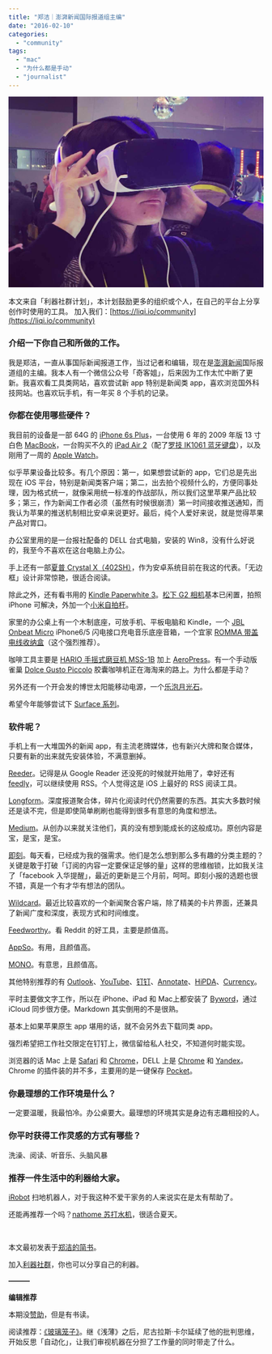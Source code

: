 ```yaml
---
title: "郑洁｜澎湃新闻国际报道组主编"
date: "2016-02-10"
categories: 
  - "community"
tags: 
  - "mac"
  - "为什么都是手动"
  - "journalist"
---
```


![](/images/zhengjie.jpg)

本文来自「利器社群计划」，本计划鼓励更多的组织或个人，在自己的平台上分享创作时使用的工具。
加入我们：[https://liqi.io/community](https://liqi.io/community)

### 介绍一下你自己和所做的工作。

我是郑洁，一直从事国际新闻报道工作，当过记者和编辑，现在是[澎湃新闻](https://www.thepaper.cn/)国际报道组的主编。我本人有一个微信公众号「奇客姐」，后来因为工作太忙中断了更新。我喜欢看工具类网站，喜欢尝试新 app 特别是新闻类 app，喜欢浏览国外科技网站。也喜欢玩手机，有一年买 8 个手机的记录。

### 你都在使用哪些硬件？

我目前的设备是一部 64G 的 [iPhone 6s Plus](https://www.apple.com/cn/iphone/)，一台使用 6 年的 2009 年版 13 寸白色 [MacBook](https://www.apple.com/cn/macbook-pro/)，一台购买不久的 [iPad Air 2](https://www.apple.com/cn/ipad/)（配了[罗技 IK1061 蓝牙键盘](https://store.logitech.com.cn/pro/proDetail/3767)），以及刚用了一周的 [Apple Watch](https://www.apple.com/cn/watch/)。

似乎苹果设备比较多。有几个原因：第一，如果想尝试新的 app，它们总是先出现在 iOS 平台，特别是新闻类客户端；第二，出去拍个视频什么的，方便同事处理，因为格式统一，就像采用统一标准的作战部队，所以我们这里苹果产品比较多；第三，作为新闻工作者必须（虽然有时候很崩溃）第一时间接收推送通知，而我认为苹果的推送机制相比安卓来说更好。最后，纯个人爱好来说，就是觉得苹果产品对胃口。

办公室里用的是一台报社配备的 DELL 台式电脑，安装的 Win8，没有什么好说的，我至今不喜欢在这台电脑上办公。

手上还有一部[夏普 Crystal X（402SH）](https://post.smzdm.com/p/305246)，作为安卓系统目前在我这的代表。「无边框」设计非常惊艳，很适合阅读。

除此之外，还有看书用的 [Kindle Paperwhite 3](https://www.amazon.cn/dp/B00QJDOLIO)。[松下 G2 相机](https://baike.baidu.com/view/3471758.htm)基本已闲置，拍照 iPhone 可解决，外加一个[小米自拍杆](https://item.mi.com/1151500038.html)。

家里的办公桌上有一个木制底座，可放手机、平板电脑和 Kindle，一个 [JBL Onbeat Micro](https://www.jbl.com/speaker-docks/JBL+ONBEAT+MICRO.html) iPhone6/5 闪电接口充电音乐底座音箱，一个宜家 [ROMMA 带盖电线收纳盒](https://www.ikea.com/cn/zh/catalog/products/70308322/)（这个强烈推荐）。

咖啡工具主要是 [HARIO 手摇式磨豆机 MSS-1B](https://www.amazon.cn/HARIO-%E5%A5%BD%E7%92%83%E5%A5%A5-%E6%89%8B%E6%91%87%E7%A3%A8%E8%B1%86%E6%9C%BA-%E5%92%96%E5%95%A1%E7%A0%94%E7%A3%A8%E6%9C%BA-%E6%89%8B%E5%8A%A8%E8%BF%B7%E4%BD%A0%E7%A0%94%E7%A3%A8%E6%9C%BA-MSS-1B-%E9%BB%91%E8%89%B2/dp/B001804CLY) 加上 [AeroPress](https://www.aeropress.com/)。有一个手动版雀巢 [Dolce Gusto Piccolo](https://www.dolcegusto.com.tw/) 胶囊咖啡机正在海淘来的路上。为什么都是手动？

另外还有一个开会发的博世太阳能移动电源，一个[乐泡月光石](https://item.jd.com/760765.html)。

希望今年能够尝试下 [Surface 系列](https://www.microsoft.com/surface/zh-cn)。

### 软件呢？

手机上有一大堆国外的新闻 app，有主流老牌媒体，也有新兴大牌和聚合媒体，只要有新的出来就先安装体验，不满意删掉。

[Reeder](https://reederapp.com/)。记得是从 Google Reader 还没死的时候就开始用了，幸好还有 [feedly](https://feedly.com)，可以继续使用 RSS。个人觉得这是 iOS 上最好的 RSS 阅读工具。

[Longform](https://longform.org/)。深度报道聚合体，碎片化阅读时代仍然需要的东西。其实大多数时候还是读不完，但是即使简单刷刷也能得到很多有意思的角度和想法。

[Medium](https://medium.com)。从创办以来就关注他们，真的没有想到能成长的这般成功。原创内容是宝，是宝，是宝。

[即刻](https://www.ruguoapp.com/)。每天看，已经成为我的强需求。他们是怎么想到那么多有趣的分类主题的？关键是敢于打破「订阅的内容一定要保证足够的量」这样的思维枷锁，比如我关注了「facebook 入华提醒」，最近的更新是三个月前，呵呵。即刻小报的选题也很不错，真是一个有才华有想法的团队。

[Wildcard](https://itunes.apple.com/cn/app/wildcard-know-day-in-news/id930047790?mt=8)。最近比较喜欢的一个新闻聚合客户端，除了精美的卡片界面，还兼具了新闻广度和深度，表现方式和时间维度。

[Feedworthy](https://feedworthy.com/)。看 Reddit 的好工具，主要是颜值高。

[AppSo](https://itunes.apple.com/cn/app/appso-wan-zhuan-iphone-cheng/id966457637?mt=8)。有用，且颜值高。

[MONO](https://mmmono.com/)。有意思，且颜值高。

其他特别推荐的有 [Outlook](https://www.microsoft.com/zh-cn/outlook-com/)、[YouTube](https://www.youtube.com/?hl=zh-cn)、[钉钉](https://www.dingtalk.com/)、[Annotate](https://annotate.driftt.com/annotate-ios)、[HiPDA](https://itunes.apple.com/cn/app/hipda-lai-zid-ban-dai-zhe-ai/id728246342?mt=8)、[Currency](https://www.currencyapp.com/)。

平时主要做文字工作，所以在 iPhone、iPad 和 Mac上都安装了 [Byword](https://bywordapp.com/)，通过 iCloud 同步很方便。Markdown 其实倒用的不是很熟。

基本上如果苹果原生 app 堪用的话，就不会另外去下载同类 app。

强烈希望把工作社交限定在钉钉上，微信留给私人社交，不知道何时能实现。

浏览器的话 Mac 上是 [Safari](https://www.apple.com/cn/safari/) 和 [Chrome](https://www.google.com/chrome/browser/desktop/index.html)，DELL 上是 [Chrome](https://www.google.com/chrome/browser/desktop/index.html) 和 [Yandex](https://browser.yandex.com/?clid=2112414&lang=zh-Hans)。Chrome 的插件装的并不多，主要用的是一键保存 [Pocket](https://getpocket.com/)。

### 你最理想的工作环境是什么？

一定要温暖，我最怕冷。办公桌要大。最理想的环境其实是身边有志趣相投的人。

### 你平时获得工作灵感的方式有哪些？

洗澡、阅读、听音乐、头脑风暴

### 推荐一件生活中的利器给大家。

[iRobot](https://www.irobot-cn.cn/) 扫地机器人，对于我这种不爱干家务的人来说实在是太有帮助了。

还能再推荐一个吗？[nathome 苏打水机](https://item.jd.com/887462.html)，很适合夏天。

 

本文最初发表于[郑洁的简书](https://www.jianshu.com/p/e865f4366fb8)。

加入[利器社群](https://liqi.io/community/)，你也可以分享自己的利器。

**———**

**编辑推荐**

本期没[赞助](https://liqi.io/sponsorship/)，但是有书读。

阅读推荐：[《玻璃笼子》](https://www.amazon.cn/%E7%8E%BB%E7%92%83%E7%AC%BC%E5%AD%90-%E7%BE%8E-%E5%B0%BC%E5%8F%A4%E6%8B%89%E6%96%AF%C2%B7%E5%8D%A1%E5%B0%94/dp/B017I89H1O)。继《浅薄》之后，尼古拉斯·卡尔延续了他的批判思维，开始反思「自动化」，让我们审视机器在分担了工作量的同时带走了什么。
